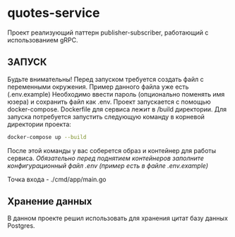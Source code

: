 # quotes-service
Проект реализующий паттерн publisher-subscriber, работающий с использованием gRPC.

## ЗАПУСК
Будьте внимательны! Перед запуском требуется создать файл с переменными окружения. Пример данного файла уже есть (.env.example)
Необходимо ввести пароль (опционально поменять имя юзера) и сохранить файл как .env.
Проект запускается с помощью docker-compose. Dockerfile для сервиса лежит в /build директории.
Для запуска потребуется запустить следующую команду в корневой директории проекта:
```bash  
docker-compose up --build
```  
После этой команды у вас соберется образ и контейнер для работы сервиса.
*Обязательно перед поднятием контейнеров заполните конфигурационный файл .env (пример есть в файле .env.example)*

Точка входа - ./cmd/app/main.go

## Хранение данных
В данном проекте решил использовать для хранения цитат базу данных Postgres.